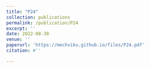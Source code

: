 ```yaml
---
title: "P24"
collection: publications
permalink: /publication/P24
excerpt: ''
date: 2022-08-30
venue: ''
paperurl: 'https://mechviku.github.io/files/P24.pdf'
citation: #''

---
```


[Download paper here]: (https://mechviku.github.io/files/P24.pdf)






